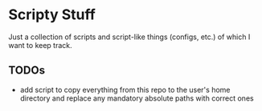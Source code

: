 # Scripty Stuff
Just a collection of scripts and script-like things (configs, etc.) of which I want to keep track.

## TODOs

* add script to copy everything from this repo to the user's home directory and replace any mandatory absolute paths with correct ones
